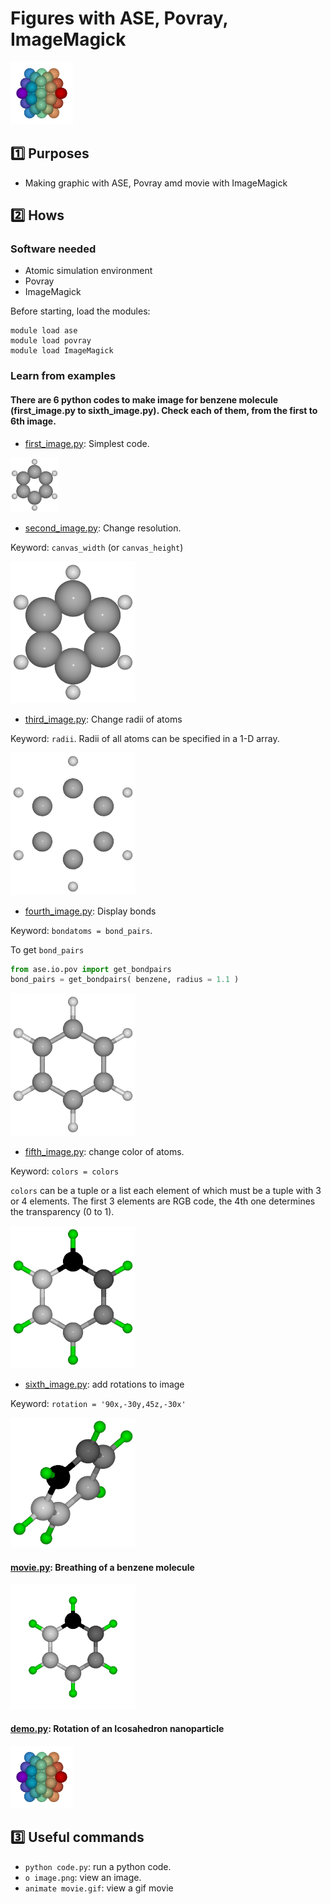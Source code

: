 # Figures with ASE, Povray, ImageMagick
![demo.py](ico.gif)
## :one: Purposes
- Making graphic with ASE, Povray amd movie with ImageMagick

## :two: Hows

### Software needed
- Atomic simulation environment
- Povray
- ImageMagick

Before starting, load the modules:
```
module load ase
module load povray
module load ImageMagick
```

### Learn from examples

#### There are 6 python codes to make image for benzene molecule (first_image.py to sixth_image.py). Check each of them, from the first to 6th image.
- [first_image.py](first_image.py): Simplest code.

![first_image.py](first_image.png)

- [second_image.py](second_image.py): Change resolution.

Keyword: `canvas_width` (or `canvas_height`)

![second_image.py](second_image.png)

- [third_image.py](third_image.py): Change radii of atoms

Keyword: `radii`. Radii of all atoms can be specified in a 1-D array.

![third_image.py](third_image.png)

- [fourth_image.py](fourth_image.py): Display bonds

Keyword: `bondatoms = bond_pairs`.

To get `bond_pairs`
```python
from ase.io.pov import get_bondpairs
bond_pairs = get_bondpairs( benzene, radius = 1.1 )
```
![fourth_image.py](fourth_image.png)

- [fifth_image.py](fifth_image.py): change color of atoms.

Keyword: `colors = colors`

`colors` can be a tuple or a list each element of which must be a tuple with 3 or 4 elements. The first 3 elements are RGB code, the 4th one determines the transparency (0 to 1).

![fifth_image.py](fifth_image.png)

- [sixth_image.py](sixth_image.py): add rotations to image

Keyword: `rotation = '90x,-30y,45z,-30x'`

![sixth_image.py](sixth_image.png)

#### [movie.py](movie.py): Breathing of a benzene molecule

![movie.py](movie.gif)

#### [demo.py](demo.py): Rotation of an Icosahedron nanoparticle

![demo.py](ico.gif)

## :three: Useful commands 

- `python code.py`: run a python code.
- `o image.png`: view an image.
- `animate movie.gif`: view a gif movie 

